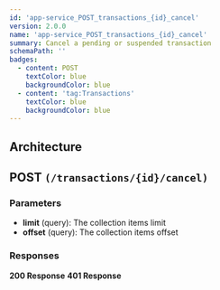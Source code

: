 ```yaml
---
id: 'app-service_POST_transactions_{id}_cancel'
version: 2.0.0
name: 'app-service_POST_transactions_{id}_cancel'
summary: Cancel a pending or suspended transaction
schemaPath: ''
badges:
  - content: POST
    textColor: blue
    backgroundColor: blue
  - content: 'tag:Transactions'
    textColor: blue
    backgroundColor: blue
---
```

## Architecture
<NodeGraph />



## POST `(/transactions/{id}/cancel)`

### Parameters
- **limit** (query): The collection items limit
- **offset** (query): The collection items offset




### Responses
**200 Response**
<SchemaViewer file="response-200.json" maxHeight="500" id="response-200" />
      **401 Response**
<SchemaViewer file="response-401.json" maxHeight="500" id="response-401" />
